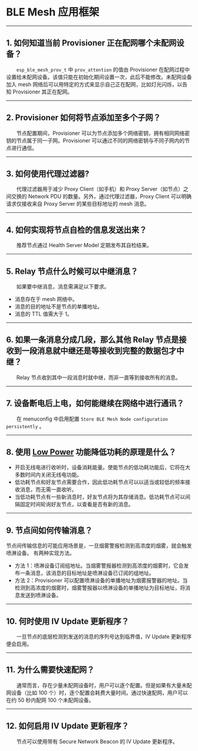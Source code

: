 # BLE Mesh 应用框架

<style>
body {counter-reset: h2}
  h2 {counter-reset: h3}
  h2:before {counter-increment: h2; content: counter(h2) ". "}
  h3:before {counter-increment: h3; content: counter(h2) "." counter(h3) ". "}
  h2.nocount:before, h3.nocount:before, { content: ""; counter-increment: none }
</style>

---

## 如何知道当前 Provisioner 正在配网哪个未配网设备？

&emsp;&emsp;`esp_ble_mesh_prov_t` 中 `prov_attention` 的值由 Provisioner 在配网过程中设置给未配网设备。该值只能在初始化期间设置一次，此后不能修改。未配网设备加入 mesh 网络后可以用特定的方式来显示自己正在配网，比如灯光闪烁，以告知 Provisioner 其正在配网。

---

## Provisioner 如何将节点添加至多个子网？

&emsp;&emsp;节点配置期间，Provisioner 可以为节点添加多个网络密钥，拥有相同网络密钥的节点属于同一子网。Provisioner 可以通过不同的网络密钥与不同子网内的节点进行通信。

---

## 如何使用代理过滤器?

&emsp;&emsp;代理过滤器用于减少 Proxy Client（如手机）和 Proxy Server（如节点）之间交换的 Network PDU 的数量。另外，通过代理过滤器，Proxy Client 可以明确请求仅接收来自 Proxy Server 的某些目标地址的 mesh 消息。

---

## 如何实现将节点自检的信息发送出来？

&emsp;&emsp;推荐节点通过 Health Server Model 定期发布其自检结果。

---

## Relay 节点什么时候可以中继消息？

&emsp;&emsp;如果要中继消息，消息需满足以下要求。

- 消息存在于 mesh 网络中。
- 消息的目的地址不是节点的单播地址。
- 消息的 TTL 值需大于 1。

---

## 如果一条消息分成几段，那么其他 Relay 节点是接收到一段消息就中继还是等接收到完整的数据包才中继？

&emsp;&emsp;Relay 节点收到其中一段消息时就中继，而非一直等到接收所有的消息。

---

## 设备断电后上电，如何能继续在网络中进行通讯？

&emsp;&emsp;在 menuconfig 中启用配置 `Store BLE Mesh Node configuration persistently` 。

---

## 使用 [Low Power](https://docs.espressif.com/projects/esp-idf/zh_CN/release-v4.1/api-guides/esp-ble-mesh/ble-mesh-terminology.html#ble-mesh-terminology-features) 功能降低功耗的原理是什么？

- 开启无线电进行收听时，设备消耗能量。使能节点的低功耗功能后，它将在大多数时间内关闭无线电功能。
- 低功耗节点和好友节点需要合作，因此低功耗节点可以以适当或较低的频率接收消息，而无需一直收听。
- 当低功耗节点有一些新消息时，好友节点将为其存储消息。低功耗节点可以间隔固定时间轮询好友节点，以查看是否有新的消息。

---

## 节点间如何传输消息？

节点间传输信息的可能应用场景是，一旦烟雾警报检测到高浓度的烟雾，就会触发喷淋设备。 有两种实现方法。

- 方法 1：喷淋设备订阅组地址。当烟雾警报器检测到高浓度的烟雾时，它会发布一条消息，该消息的目标地址是喷淋设备已订阅的组地址。
- 方法 2：Provisioner 可以配置喷淋设备的单播地址为烟雾报警器的地址。当检测到高浓度的烟雾时，烟雾警报器以喷淋设备的单播地址为目标地址，将消息发送到喷淋设备。

---

## 何时使用 IV Update 更新程序？

&emsp;&emsp;一旦节点的底层检测到发送的消息的序列号达到临界值，IV Update 更新程序便会启用。

---

## 为什么需要快速配网？

&emsp;&emsp;通常而言，存在少量未配网设备时，用户可以逐个配置。但是如果有大量未配网设备（比如 100 个）时，逐个配置会耗费大量时间。通过快速配网，用户可以在约 50 秒内配网 100 个未配网设备。

---

## 如何启用 IV Update 更新程序？

&emsp;&emsp;节点可以使用带有 Secure Network Beacon 的 IV Update 更新程序。
